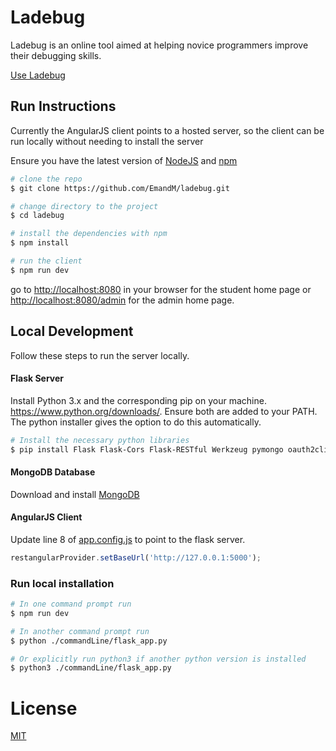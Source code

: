 # Ladebug

Ladebug is an online tool aimed at helping novice programmers improve their debugging skills.

[Use Ladebug](https://ladebug.herokuapp.com/)


## Run Instructions
Currently the AngularJS client points to a hosted server, so the client can be run locally without needing to install the server

Ensure you have the latest version of [NodeJS](https://nodejs.org/en/download/) and [npm](https://www.npmjs.com/get-npm)

```bash
# clone the repo
$ git clone https://github.com/EmandM/ladebug.git

# change directory to the project
$ cd ladebug

# install the dependencies with npm
$ npm install

# run the client
$ npm run dev
```

go to [http://localhost:8080](http://localhost:8080) in your browser for the student home page or [http://localhost:8080/admin](http://localhost:8080/admin) for the admin home page.



## Local Development
Follow these steps to run the server locally.

#### Flask Server
Install Python 3.x and the corresponding pip on your machine. https://www.python.org/downloads/.
Ensure both are added to your PATH. The python installer gives the option to do this automatically.

```bash
# Install the necessary python libraries
$ pip install Flask Flask-Cors Flask-RESTful Werkzeug pymongo oauth2client

```


#### MongoDB Database
Download and install [MongoDB](https://www.mongodb.com/download-center?jmp=tutorials&_ga=2.254687240.1618150711.1506248764-1727796482.1505700843)


#### AngularJS Client
Update line 8 of [app.config.js](/src/app/app.config.js) to point to the flask server.

```javascript
restangularProvider.setBaseUrl('http://127.0.0.1:5000');
```

### Run local installation 

```bash
# In one command prompt run
$ npm run dev

# In another command prompt run
$ python ./commandLine/flask_app.py

# Or explicitly run python3 if another python version is installed
$ python3 ./commandLine/flask_app.py

```

# License

[MIT](/LICENSE)

